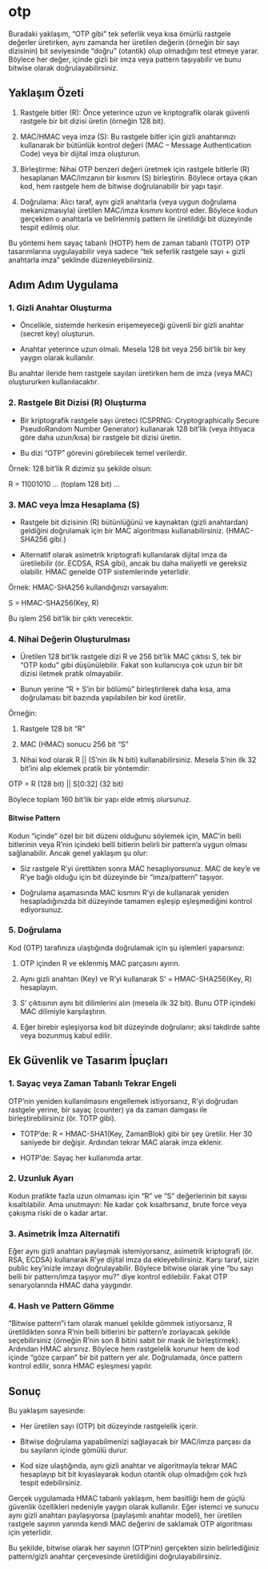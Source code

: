# otp

Buradaki yaklaşım, “OTP gibi” tek seferlik veya kısa ömürlü rastgele değerler üretirken, aynı zamanda her üretilen değerin (örneğin bir sayı dizisinin) bit seviyesinde “doğru” (otantik) olup olmadığını test etmeye yarar. Böylece her değer, içinde gizli bir imza veya pattern taşıyabilir ve bunu bitwise olarak doğrulayabilirsiniz.

## Yaklaşım Özeti

1. Rastgele bitler (R): Önce yeterince uzun ve kriptografik olarak güvenli rastgele bir bit dizisi üretin (örneğin 128 bit).

2. MAC/HMAC veya imza (S): Bu rastgele bitler için gizli anahtarınızı kullanarak bir bütünlük kontrol değeri (MAC – Message Authentication Code) veya bir dijital imza oluşturun.

3. Birleştirme: Nihai OTP benzeri değeri üretmek için rastgele bitlerle (R) hesaplanan MAC/imzanın bir kısmını (S) birleştirin. Böylece ortaya çıkan kod, hem rastgele hem de bitwise doğrulanabilir bir yapı taşır.

4. Doğrulama: Alıcı taraf, aynı gizli anahtarla (veya uygun doğrulama mekanizmasıyla) üretilen MAC/imza kısmını kontrol eder. Böylece kodun gerçekten o anahtarla ve belirlenmiş pattern ile üretildiği bit düzeyinde tespit edilmiş olur.

Bu yöntemi hem sayaç tabanlı (HOTP) hem de zaman tabanlı (TOTP) OTP tasarımlarına uygulayabilir veya sadece “tek seferlik rastgele sayı + gizli anahtarla imza” şeklinde düzenleyebilirsiniz.

## Adım Adım Uygulama

### 1. Gizli Anahtar Oluşturma
- Öncelikle, sistemde herkesin erişemeyeceği güvenli bir gizli anahtar (secret key) oluşturun.

- Anahtar yeterince uzun olmalı. Mesela 128 bit veya 256 bit’lik bir key yaygın olarak kullanılır.

Bu anahtar ileride hem rastgele sayıları üretirken hem de imza (veya MAC) oluştururken kullanılacaktır.

### 2. Rastgele Bit Dizisi (R) Oluşturma
- Bir kriptografik rastgele sayı üreteci (CSPRNG: Cryptographically Secure PseudoRandom Number Generator) kullanarak 128 bit’lik (veya ihtiyaca göre daha uzun/kısa) bir rastgele bit dizisi üretin.

- Bu dizi “OTP” görevini görebilecek temel verilerdir.

Örnek: 128 bit’lik R dizimiz şu şekilde olsun:

R = 11001010 ... (toplam 128 bit) ...

### 3. MAC veya İmza Hesaplama (S)
- Rastgele bit dizisinin (R) bütünlüğünü ve kaynaktan (gizli anahtardan) geldiğini doğrulamak için bir MAC algoritması kullanabilirsiniz. (HMAC-SHA256 gibi.)

- Alternatif olarak asimetrik kriptografi kullanılarak dijital imza da üretilebilir (ör. ECDSA, RSA gibi), ancak bu daha maliyetli ve gereksiz olabilir. HMAC genelde OTP sistemlerinde yeterlidir.

Örnek: HMAC-SHA256 kullandığınızı varsayalım:

S = HMAC-SHA256(Key, R)

Bu işlem 256 bit’lik bir çıktı verecektir.

### 4. Nihai Değerin Oluşturulması
- Üretilen 128 bit’lik rastgele dizi R ve 256 bit’lik MAC çıktısı S, tek bir “OTP kodu” gibi düşünülebilir. Fakat son kullanıcıya çok uzun bir bit dizisi iletmek pratik olmayabilir.

- Bunun yerine “R + S’in bir bölümü” birleştirilerek daha kısa, ama doğrulaması bit bazında yapılabilen bir kod üretilir.

Örneğin:

1. Rastgele 128 bit “R”

2. MAC (HMAC) sonucu 256 bit “S”

3. Nihai kod olarak R || (S’nin ilk N biti) kullanabilirsiniz. Mesela S’nin ilk 32 bit’ini alıp eklemek pratik bir yöntemdir:

OTP = R (128 bit) || S[0:32]  (32 bit)

Böylece toplam 160 bit’lik bir yapı elde etmiş olursunuz.

#### Bitwise Pattern
Kodun “içinde” özel bir bit düzeni olduğunu söylemek için, MAC’in belli bitlerinin veya R’nin içindeki belli bitlerin belirli bir pattern’a uygun olması sağlanabilir. Ancak genel yaklaşım şu olur:

- Siz rastgele R’yi ürettikten sonra MAC hesaplıyorsunuz. MAC de key’e ve R’ye bağlı olduğu için bit düzeyinde bir “imza/pattern” taşıyor.

- Doğrulama aşamasında MAC kısmını R’yi de kullanarak yeniden hesapladığınızda bit düzeyinde tamamen eşleşip eşleşmediğini kontrol ediyorsunuz.

### 5. Doğrulama

Kod (OTP) tarafınıza ulaştığında doğrulamak için şu işlemleri yaparsınız:

1. OTP içinden R ve eklenmiş MAC parçasını ayırın.

2. Aynı gizli anahtarı (Key) ve R’yi kullanarak S' = HMAC-SHA256(Key, R) hesaplayın.

3. S’ çıktısının aynı bit dilimlerini alın (mesela ilk 32 bit). Bunu OTP içindeki MAC dilimiyle karşılaştırın.

4. Eğer birebir eşleşiyorsa kod bit düzeyinde doğrulanır; aksi takdirde sahte veya bozunmuş kabul edilir.

## Ek Güvenlik ve Tasarım İpuçları

### 1. Sayaç veya Zaman Tabanlı Tekrar Engeli
OTP’nin yeniden kullanılmasını engellemek istiyorsanız, R’yi doğrudan rastgele yerine, bir sayaç (counter) ya da zaman damgası ile birleştirebilirsiniz (ör. TOTP gibi).

- TOTP’de: R = HMAC-SHA1(Key, ZamanBlok) gibi bir şey üretilir. Her 30 saniyede bir değişir. Ardından tekrar MAC alarak imza eklenir.

- HOTP’de: Sayaç her kullanımda artar.

### 2. Uzunluk Ayarı
Kodun pratikte fazla uzun olmaması için “R” ve “S” değerlerinin bit sayısı kısaltılabilir. Ama unutmayın: Ne kadar çok kısaltırsanız, brute force veya çakışma riski de o kadar artar.

### 3. Asimetrik İmza Alternatifi
Eğer aynı gizli anahtarı paylaşmak istemiyorsanız, asimetrik kriptografi (ör. RSA, ECDSA) kullanarak R’ye dijital imza da ekleyebilirsiniz. Karşı taraf, sizin public key’inizle imzayı doğrulayabilir. Böylece bitwise olarak yine “bu sayı belli bir pattern/imza taşıyor mu?” diye kontrol edilebilir. Fakat OTP senaryolarında HMAC daha yaygındır.

### 4. Hash ve Pattern Gömme
“Bitwise pattern”i tam olarak manuel şekilde gömmek istiyorsanız, R üretildikten sonra R’nin belli bitlerini bir pattern’e zorlayacak şekilde seçebilirsiniz (örneğin R’nin son 8 bitini sabit bir mask ile birleştirmek). Ardından HMAC alırsınız. Böylece hem rastgelelik korunur hem de kod içinde “göze çarpan” bir bit pattern yer alır. Doğrulamada, önce pattern kontrol edilir, sonra HMAC eşleşmesi yapılır.

## Sonuç

Bu yaklaşım sayesinde:

- Her üretilen sayı (OTP) bit düzeyinde rastgelelik içerir.

- Bitwise doğrulama yapabilmenizi sağlayacak bir MAC/imza parçası da bu sayıların içinde gömülü durur.

- Kod size ulaştığında, aynı gizli anahtar ve algoritmayla tekrar MAC hesaplayıp bit bit kıyaslayarak kodun otantik olup olmadığını çok hızlı tespit edebilirsiniz.

Gerçek uygulamada HMAC tabanlı yaklaşım, hem basitliği hem de güçlü güvenlik özellikleri nedeniyle yaygın olarak kullanılır. Eğer istemci ve sunucu aynı gizli anahtarı paylaşıyorsa (paylaşımlı anahtar modeli), her üretilen rastgele sayının yanında kendi MAC değerini de saklamak OTP algoritması için yeterlidir.

Bu şekilde, bitwise olarak her sayının (OTP’nin) gerçekten sizin belirlediğiniz pattern/gizli anahtar çerçevesinde üretildiğini doğrulayabilirsiniz.

